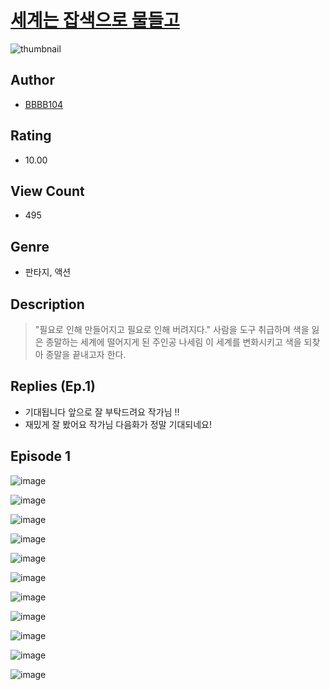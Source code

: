 # [세계는 잡색으로 물들고](https://comic.naver.com/challenge/list?titleId=811121)
![thumbnail](https://image-comic.pstatic.net/user_contents_data/challenge_comic/2023/05/25/upload_3703758116588302648_480x623.jpeg)

## Author
- [BBBB104](https://comic.naver.com/artistTitle?id=367208)

## Rating
- 10.00

## View Count
- 495

## Genre
- 판타지, 액션

## Description
> "필요로 인해 만들어지고 필요로 인해 버려지다." 사람을 도구 취급하며 색을 잃은 종말하는 세계에 떨어지게 된 주인공 나세림 이 세계를 변화시키고 색을 되찾아 종말을 끝내고자 한다.

## Replies (Ep.1)
- 기대됩니다 앞으로 잘 부탁드려요 작가님 !!
- 재밌게 잘 봤어요 작가님 다음화가 정말 기대되네요!

## Episode 1
![image](https://image-comic.pstatic.net/user_contents_data/challenge_comic/2023/05/25/367208/upload_4050488026763584609.jpeg)

![image](https://image-comic.pstatic.net/user_contents_data/challenge_comic/2023/05/25/367208/upload_7219890551413564472.jpeg)

![image](https://image-comic.pstatic.net/user_contents_data/challenge_comic/2023/05/25/367208/upload_3630518337852028984.jpeg)

![image](https://image-comic.pstatic.net/user_contents_data/challenge_comic/2023/05/25/367208/upload_7018404153058801509.jpeg)

![image](https://image-comic.pstatic.net/user_contents_data/challenge_comic/2023/05/25/367208/upload_3847307064631451956.jpeg)

![image](https://image-comic.pstatic.net/user_contents_data/challenge_comic/2023/05/25/367208/upload_7306637823470625586.jpeg)

![image](https://image-comic.pstatic.net/user_contents_data/challenge_comic/2023/05/25/367208/upload_3977863075363762741.jpeg)

![image](https://image-comic.pstatic.net/user_contents_data/challenge_comic/2023/05/25/367208/upload_7366025745071891513.jpeg)

![image](https://image-comic.pstatic.net/user_contents_data/challenge_comic/2023/05/25/367208/upload_3990529256847467109.jpeg)

![image](https://image-comic.pstatic.net/user_contents_data/challenge_comic/2023/05/25/367208/upload_3991936811314786355.jpeg)

![image](https://image-comic.pstatic.net/user_contents_data/challenge_comic/2023/05/25/367208/upload_7018405239000950069.jpeg)
